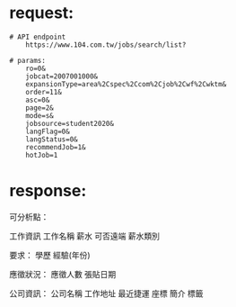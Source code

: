 # request:

    # API endpoint
        https://www.104.com.tw/jobs/search/list?

    # params:
        ro=0&
        jobcat=2007001000&
        expansionType=area%2Cspec%2Ccom%2Cjob%2Cwf%2Cwktm&
        order=11&
        asc=0&
        page=2&
        mode=s&
        jobsource=student2020&
        langFlag=0&
        langStatus=0&
        recommendJob=1&
        hotJob=1

# response:



可分析點：

工作資訊
    工作名稱
    薪水
    可否遠端
    薪水類別

要求：
    學歷
    經驗(年份)

應徵狀況：
    應徵人數
    張貼日期
    
公司資訊：
    公司名稱
    工作地址
    最近捷運
    座標
    簡介
    標籤
    


